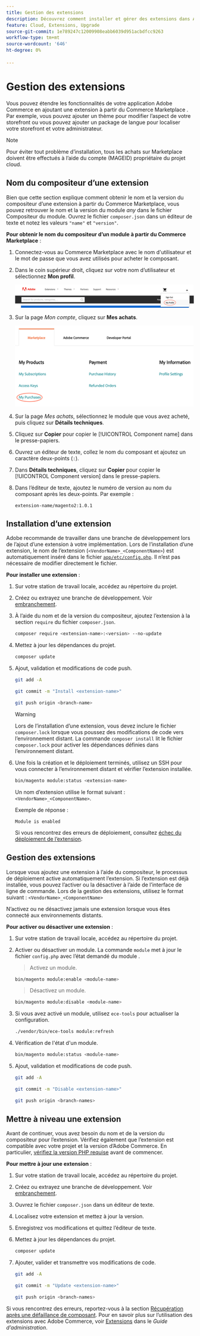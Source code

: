 ```yaml
---
title: Gestion des extensions
description: Découvrez comment installer et gérer des extensions dans Adobe Commerce sur l’infrastructure cloud.
feature: Cloud, Extensions, Upgrade
source-git-commit: 1e789247c12009908eabb6039d951acbdfcc9263
workflow-type: tm+mt
source-wordcount: '646'
ht-degree: 0%

---
```


# Gestion des extensions

Vous pouvez étendre les fonctionnalités de votre application Adobe Commerce en ajoutant une extension à partir du Commerce Marketplace [](https://marketplace.magento.com). Par exemple, vous pouvez ajouter un thème pour modifier l’aspect de votre storefront ou vous pouvez ajouter un package de langue pour localiser votre storefront et votre administrateur.

>[!NOTE]
>
>Pour éviter tout problème d’installation, tous les achats sur Marketplace doivent être effectués à l’aide du compte (MAGEID) propriétaire du projet cloud.

## Nom du compositeur d’une extension

Bien que cette section explique comment obtenir le nom et la version du compositeur d’une extension à partir du Commerce Marketplace, vous pouvez retrouver le nom et la version du module _any_ dans le fichier Compositeur du module. Ouvrez le fichier `composer.json` dans un éditeur de texte et notez les valeurs `"name"` et `"version"`.

**Pour obtenir le nom du compositeur d’un module à partir du Commerce Marketplace** :

1. Connectez-vous au Commerce Marketplace [](https://marketplace.magento.com) avec le nom d&#39;utilisateur et le mot de passe que vous avez utilisés pour acheter le composant.

1. Dans le coin supérieur droit, cliquez sur votre nom d’utilisateur et sélectionnez **Mon profil**.

   ![Accéder à votre compte Marketplace](../../assets/marketplace/my-profile.png)

1. Sur la page _Mon compte_, cliquez sur **Mes achats**.

   ![Historique des achats du marché](../../assets/marketplace/my-purchases.png)

1. Sur la page _Mes achats_, sélectionnez le module que vous avez acheté, puis cliquez sur **Détails techniques**.

1. Cliquez sur **Copier** pour copier le [!UICONTROL Component name] dans le presse-papiers.

1. Ouvrez un éditeur de texte, collez le nom du composant et ajoutez un caractère deux-points (`:`).

1. Dans **Détails techniques**, cliquez sur **Copier** pour copier le [!UICONTROL Component version] dans le presse-papiers.

1. Dans l’éditeur de texte, ajoutez le numéro de version au nom du composant après les deux-points. Par exemple :

   ```text
   extension-name/magento2:1.0.1
   ```

## Installation d’une extension

Adobe recommande de travailler dans une branche de développement lors de l’ajout d’une extension à votre implémentation. Lors de l’installation d’une extension, le nom de l’extension (`<VendorName>_<ComponentName>`) est automatiquement inséré dans le fichier [`app/etc/config.php`](https://experienceleague.adobe.com/docs/commerce-operations/configuration-guide/files/deployment-files.html). Il n’est pas nécessaire de modifier directement le fichier.

**Pour installer une extension** :

1. Sur votre station de travail locale, accédez au répertoire du projet.

1. Créez ou extrayez une branche de développement. Voir [embranchement](../development/cli-branches.md).

1. À l’aide du nom et de la version du compositeur, ajoutez l’extension à la section `require` du fichier `composer.json`.

   ```bash
   composer require <extension-name>:<version> --no-update
   ```

1. Mettez à jour les dépendances du projet.

   ```bash
   composer update
   ```

1. Ajout, validation et modifications de code push.

   ```bash
   git add -A
   ```

   ```bash
   git commit -m "Install <extension-name>"
   ```

   ```bash
   git push origin <branch-name>
   ```

   >[!WARNING]
   >
   >Lors de l’installation d’une extension, vous devez inclure le fichier `composer.lock` lorsque vous poussez des modifications de code vers l’environnement distant. La commande `composer install` lit le fichier `composer.lock` pour activer les dépendances définies dans l’environnement distant.

1. Une fois la création et le déploiement terminés, utilisez un SSH pour vous connecter à l’environnement distant et vérifier l’extension installée.

   ```bash
   bin/magento module:status <extension-name>
   ```

   Un nom d’extension utilise le format suivant : `<VendorName>_<ComponentName>`.

   Exemple de réponse :

   ```
   Module is enabled
   ```

   Si vous rencontrez des erreurs de déploiement, consultez [échec du déploiement de l’extension](../deploy/recover-failed-deployment.md).

## Gestion des extensions

Lorsque vous ajoutez une extension à l’aide du compositeur, le processus de déploiement active automatiquement l’extension. Si l’extension est déjà installée, vous pouvez l’activer ou la désactiver à l’aide de l’interface de ligne de commande. Lors de la gestion des extensions, utilisez le format suivant : `<VendorName>_<ComponentName>`

N’activez ou ne désactivez jamais une extension lorsque vous êtes connecté aux environnements distants.

**Pour activer ou désactiver une extension** :

1. Sur votre station de travail locale, accédez au répertoire du projet.

1. Activer ou désactiver un module. La commande `module` met à jour le fichier `config.php` avec l’état demandé du module .

   >Activez un module.

   ```bash
   bin/magento module:enable <module-name>
   ```

   >Désactivez un module.

   ```bash
   bin/magento module:disable <module-name>
   ```

1. Si vous avez activé un module, utilisez `ece-tools` pour actualiser la configuration.

   ```bash
   ./vendor/bin/ece-tools module:refresh
   ```

1. Vérification de l&#39;état d&#39;un module.

   ```bash
   bin/magento module:status <module-name>
   ```

1. Ajout, validation et modifications de code push.

   ```bash
   git add -A
   ```

   ```bash
   git commit -m "Disable <extension-name>"
   ```

   ```bash
   git push origin <branch-names>
   ```

## Mettre à niveau une extension

Avant de continuer, vous avez besoin du nom et de la version du compositeur pour l’extension. Vérifiez également que l’extension est compatible avec votre projet et la version d’Adobe Commerce. En particulier, [vérifiez la version PHP requise](https://experienceleague.adobe.com/docs/commerce-operations/installation-guide/system-requirements.html) avant de commencer.

**Pour mettre à jour une extension** :

1. Sur votre station de travail locale, accédez au répertoire du projet.

1. Créez ou extrayez une branche de développement. Voir [embranchement](../development/cli-branches.md).

1. Ouvrez le fichier `composer.json` dans un éditeur de texte.

1. Localisez votre extension et mettez à jour la version.

1. Enregistrez vos modifications et quittez l’éditeur de texte.

1. Mettez à jour les dépendances du projet.

   ```bash
   composer update
   ```

1. Ajouter, valider et transmettre vos modifications de code.

   ```bash
   git add -A
   ```

   ```bash
   git commit -m "Update <extension-name>"
   ```

   ```bash
   git push origin <branch-names>
   ```

Si vous rencontrez des erreurs, reportez-vous à la section [Récupération après une défaillance de composant](../deploy/recover-failed-deployment.md). Pour en savoir plus sur l’utilisation des extensions avec Adobe Commerce, voir [Extensions](https://experienceleague.adobe.com/docs/commerce-admin/start/resources/extensions.html) dans le _Guide d’administration_.
